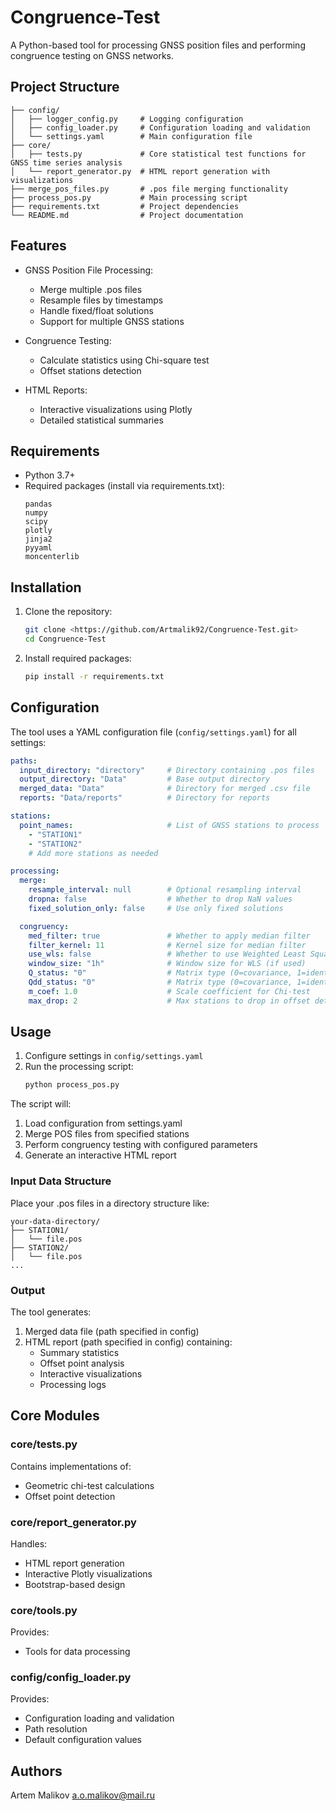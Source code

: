 # Congruence-Test

A Python-based tool for processing GNSS position files and performing congruence testing on GNSS networks.

## Project Structure

```
├── config/
│   ├── logger_config.py     # Logging configuration
│   ├── config_loader.py     # Configuration loading and validation
│   └── settings.yaml        # Main configuration file
├── core/
│   ├── tests.py             # Core statistical test functions for GNSS time series analysis
│   └── report_generator.py  # HTML report generation with visualizations
├── merge_pos_files.py       # .pos file merging functionality
├── process_pos.py           # Main processing script
├── requirements.txt         # Project dependencies
└── README.md                # Project documentation
```

## Features

- GNSS Position File Processing:
  - Merge multiple .pos files
  - Resample files by timestamps
  - Handle fixed/float solutions
  - Support for multiple GNSS stations

- Congruence Testing:
  - Calculate statistics using Chi-square test
  - Offset stations detection

- HTML Reports:
  - Interactive visualizations using Plotly
  - Detailed statistical summaries

## Requirements

- Python 3.7+
- Required packages (install via requirements.txt):
  ```
  pandas
  numpy
  scipy
  plotly
  jinja2
  pyyaml
  moncenterlib
  ```

## Installation

1. Clone the repository:
   ```bash
   git clone <https://github.com/Artmalik92/Congruence-Test.git>
   cd Congruence-Test
   ```

2. Install required packages:
   ```bash
   pip install -r requirements.txt
   ```

## Configuration

The tool uses a YAML configuration file (`config/settings.yaml`) for all settings:

```yaml
paths:
  input_directory: "directory"     # Directory containing .pos files
  output_directory: "Data"         # Base output directory
  merged_data: "Data"              # Directory for merged .csv file
  reports: "Data/reports"          # Directory for reports

stations:
  point_names:                     # List of GNSS stations to process
    - "STATION1"
    - "STATION2"
    # Add more stations as needed

processing:
  merge:
    resample_interval: null        # Optional resampling interval
    dropna: false                  # Whether to drop NaN values
    fixed_solution_only: false     # Use only fixed solutions

  congruency:
    med_filter: true               # Whether to apply median filter
    filter_kernel: 11              # Kernel size for median filter
    use_wls: false                 # Whether to use Weighted Least Squares
    window_size: "1h"              # Window size for WLS (if used)
    Q_status: "0"                  # Matrix type (0=covariance, 1=identity)
    Qdd_status: "0"                # Matrix type (0=covariance, 1=identity)
    m_coef: 1.0                    # Scale coefficient for Chi-test
    max_drop: 2                    # Max stations to drop in offset detection
```

## Usage

1. Configure settings in `config/settings.yaml`
2. Run the processing script:
   ```bash
   python process_pos.py
   ```

The script will:
1. Load configuration from settings.yaml
2. Merge POS files from specified stations
3. Perform congruency testing with configured parameters
4. Generate an interactive HTML report

### Input Data Structure

Place your .pos files in a directory structure like:
```
your-data-directory/
├── STATION1/
│   └── file.pos
├── STATION2/
│   └── file.pos
...
```

### Output

The tool generates:
1. Merged data file (path specified in config)
2. HTML report (path specified in config) containing:
   - Summary statistics
   - Offset point analysis
   - Interactive visualizations
   - Processing logs

## Core Modules

### core/tests.py
Contains implementations of:
- Geometric chi-test calculations
- Offset point detection

### core/report_generator.py
Handles:
- HTML report generation
- Interactive Plotly visualizations
- Bootstrap-based design

### core/tools.py
Provides:
- Tools for data processing

### config/config_loader.py
Provides:
- Configuration loading and validation
- Path resolution
- Default configuration values


## Authors

Artem Malikov a.o.malikov@mail.ru
